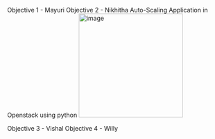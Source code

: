 Objective 1 - Mayuri
Objective 2 - Nikhitha
Auto-Scaling Application in Openstack using python
<img width="240" alt="image" src="https://user-images.githubusercontent.com/38699144/216858074-cf584158-c3e5-4eb1-b080-d3ca01d4db1e.png">

Objective 3 - Vishal
Objective 4 - Willy
